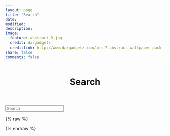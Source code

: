 ```yaml
---
layout: page
title: "Search"
date: 
modified:
description:
image:
  feature: abstract-3.jpg
  credit: dargadgetz
  creditlink: http://www.dargadgetz.com/ios-7-abstract-wallpaper-pack-for-iphone-5-and-ipod-touch-retina/
share: false
comments: false
---
```

<header class="post-header">
	<h1>Search</h1>
</header>

<div id="search">
	<form action="/search" method="get">
		<input type="text" id="search-query" name="q" placeholder="Search" autocomplete="on">
	</form>
</div>

<section id="search-results" style="display: none;">
	<p>Search results</p>
	<div class="entries">
	</div>
</section>

{% raw %}
<script id="search-results-template" type="text/mustache">
	{{#entries}}
	<article>
		<h3>
			{{#date}}<small><time datetime="{{pubdate}}" pubdate>{{displaydate}}</time></small>{{/date}}
			- <a href="{{url}}">{{title}}</a>
		</h3>
	</article>
	{{/entries}}
</script>
{% endraw %}
